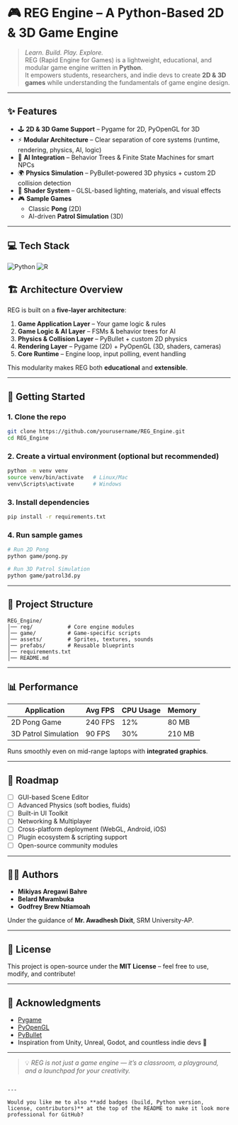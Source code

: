 # 🎮 REG Engine – A Python-Based 2D & 3D Game Engine

> *Learn. Build. Play. Explore.*  
> REG (Rapid Engine for Games) is a lightweight, educational, and modular game engine written in **Python**.  
It empowers students, researchers, and indie devs to create **2D & 3D games** while understanding the fundamentals of game engine design.

---

## ✨ Features

- 🕹️ **2D & 3D Game Support** – Pygame for 2D, PyOpenGL for 3D  
- ⚡ **Modular Architecture** – Clear separation of core systems (runtime, rendering, physics, AI, logic)  
- 🤖 **AI Integration** – Behavior Trees & Finite State Machines for smart NPCs  
- 🌍 **Physics Simulation** – PyBullet-powered 3D physics + custom 2D collision detection  
- 🎨 **Shader System** – GLSL-based lighting, materials, and visual effects  
- 🎮 **Sample Games**  
  - Classic **Pong** (2D)  
  - AI-driven **Patrol Simulation** (3D)  

---

## 💻 Tech Stack

![Python](https://img.shields.io/badge/python-3670A0?style=for-the-badge&logo=python&logoColor=ffdd54) ![R](https://img.shields.io/badge/r-%23276DC3.svg?style=for-the-badge&logo=r&logoColor=white)

## 🏗️ Architecture Overview

REG is built on a **five-layer architecture**:

1. **Game Application Layer** – Your game logic & rules  
2. **Game Logic & AI Layer** – FSMs & behavior trees for AI  
3. **Physics & Collision Layer** – PyBullet + custom 2D physics  
4. **Rendering Layer** – Pygame (2D) + PyOpenGL (3D, shaders, cameras)  
5. **Core Runtime** – Engine loop, input polling, event handling  

This modularity makes REG both **educational** and **extensible**.

---

## 🚀 Getting Started

### 1. Clone the repo
```bash
git clone https://github.com/yourusername/REG_Engine.git
cd REG_Engine
````

### 2. Create a virtual environment (optional but recommended)

```bash
python -m venv venv
source venv/bin/activate   # Linux/Mac
venv\Scripts\activate      # Windows
```

### 3. Install dependencies

```bash
pip install -r requirements.txt
```

### 4. Run sample games

```bash
# Run 2D Pong
python game/pong.py

# Run 3D Patrol Simulation
python game/patrol3d.py
```

---

## 📂 Project Structure

```
REG_Engine/
│── reg/           # Core engine modules
│── game/          # Game-specific scripts
│── assets/        # Sprites, textures, sounds
│── prefabs/       # Reusable blueprints
│── requirements.txt
│── README.md
```

---

## 📊 Performance

| Application          | Avg FPS | CPU Usage | Memory |
| -------------------- | ------- | --------- | ------ |
| 2D Pong Game         | 240 FPS | 12%       | 80 MB  |
| 3D Patrol Simulation | 90 FPS  | 30%       | 210 MB |

Runs smoothly even on mid-range laptops with **integrated graphics**.

---

## 🎯 Roadmap

* [ ] GUI-based Scene Editor
* [ ] Advanced Physics (soft bodies, fluids)
* [ ] Built-in UI Toolkit
* [ ] Networking & Multiplayer
* [ ] Cross-platform deployment (WebGL, Android, iOS)
* [ ] Plugin ecosystem & scripting support
* [ ] Open-source community modules

---

## 👨‍💻 Authors
* **Mikiyas Aregawi Bahre**
* **Belard Mwambuka**
* **Godfrey Brew Ntiamoah**


Under the guidance of **Mr. Awadhesh Dixit**, SRM University-AP.

---

## 📝 License

This project is open-source under the **MIT License** – feel free to use, modify, and contribute!

---

## 🌟 Acknowledgments

* [Pygame](https://www.pygame.org/docs/)
* [PyOpenGL](http://pyopengl.sourceforge.net/)
* [PyBullet](https://github.com/bulletphysics/bullet3)
* Inspiration from Unity, Unreal, Godot, and countless indie devs 🚀

---

> 💡 *REG is not just a game engine — it’s a classroom, a playground, and a launchpad for your creativity.*

```

---

Would you like me to also **add badges (build, Python version, license, contributors)** at the top of the README to make it look more professional for GitHub?
```

